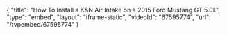 {
    "title": "How To Install a K&N Air Intake on a 2015 Ford Mustang GT 5.0L",
    "type": "embed",
    "layout": "iframe-static",
    "videoId": "67595774",
    "url": "\/tvpembed\/67595774"
}